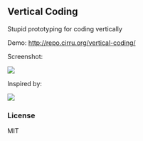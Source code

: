 
Vertical Coding
------

Stupid prototyping for coding vertically

Demo: http://repo.cirru.org/vertical-coding/

Screenshot:

![](http://ww4.sinaimg.cn/large/62752320gw1eclvtn3amaj21540oiq5x.jpg)

Inspired by:

![](http://a.36krcnd.com/photo/eb1688a4ce8850957e91ae9baac3d788.jpg)

### License

MIT